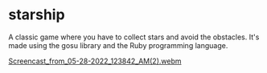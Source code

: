 # starship

A classic game where you have to collect stars and avoid the obstacles. It's made using the gosu library and the Ruby programming language. 

[Screencast_from_05-28-2022_123842_AM(2).webm](https://github.com/S460s/gosu_doc_game/assets/66819532/2d72f36b-0293-416a-8388-d463ed4c7014)
